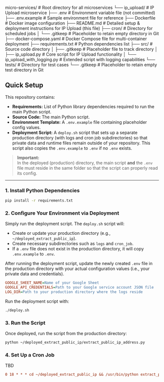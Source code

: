 
micro-services/                        # Root directory for all microservices
└── ip_upload/                         # IP Upload microservice
    ├── .env                           # Environment variable file (not committed)
    ├── .env.example                   # Sample environment file for reference
    ├── Dockerfile                     # Docker image configuration
    ├── README.md                      # Detailed setup & deployment instructions for IP Upload (this file)
    ├── cron/                          # Directory for scheduled jobs
    │   └── .gitkeep                   # Placeholder to retain empty directory in Git
    ├── docker-compose.yaml            # Docker Compose file for multi-container deployment
    ├── requirements.txt               # Python dependencies list
    ├── src/                           # Source code directory
    │   ├── .gitkeep                   # Placeholder file to track directory
    │   ├── ip_upload.py               # Core script for IP Upload functionality
    │   └── ip_upload_with_logging.py  # Extended script with logging capabilities
    └── tests/                         # Directory for test cases
        └── .gitkeep                   # Placeholder to retain empty test directory in Git





## Quick Setup

This repository contains:
- **Requirements:** List of Python library dependencies required to run the main Python script.
- **Source Code:** The main Python script.
- **Environment Template:** A `.env.example` file containing placeholder config values.
- **Deployment Script:** A `deploy.sh` script that sets up a separate production directory (with logs and cron job subdirectories) so that private data and runtime files remain outside of your repository.
This script also copies the `.env.example` to `.env` if no `.env` exists.

> **Important:**  
> In the deployed (production) directory, the main script **and** the `.env` file must reside in the same folder so that the script can properly read its config.

---

### 1. Install Python Dependencies

```bash
pip install -r requirements.txt
```

### 2. Configure Your Environment via Deployment

Simply run the deployment script. The `deploy.sh` script will:

- Create or update your production directory (e.g., `~/deployed_extract_public_ip`).
- Create necessary subdirectories such as `logs` and `cron_job`.
- If a `.env` file does not exist in the production directory, it will copy `.env.example` to `.env`.

After running the deployment script, update the newly created `.env` file in the production directory with your actual configuration values (i.e., your private data and credentials).

```ini
GOOGLE_SHEET_NAME=Name of your Google Sheet
GOOGLE_API_CREDENTIALS=Path to your Google service account JSON file
LOG_DIR=Path to your production directory where the logs reside
```

Run the deployment script with:

```bash
./deploy.sh
```

### 3. Run the Script

Once deployed, run the script from the production directory:

```bash
python ~/deployed_extract_public_ip/extract_public_ip_address.py
```

### 4. Set Up a Cron Job

TBD
```ini
0 18 * * * cd ~/deployed_extract_public_ip && /usr/bin/python extract_public_ip_address.py >> logs/cron.log 2>&1
```
